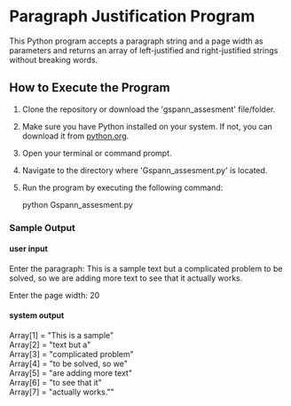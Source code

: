 # Paragraph Justification Program

This Python program accepts a paragraph string and a page width as parameters and returns an array of left-justified and right-justified strings without breaking words.

## How to Execute the Program

1. Clone the repository or download the 'gspann_assesment' file/folder.

2. Make sure you have Python installed on your system. If not, you can download it from [python.org](https://www.python.org/downloads/).

3. Open your terminal or command prompt.

4. Navigate to the directory where 'Gspann_assesment.py' is located.

5. Run the program by executing the following command:


   python Gspann_assesment.py
   
   
### Sample Output

#### user input
Enter the paragraph: This is a sample text but a complicated problem to be solved, so we are adding more text to see that it actually works.

Enter the page width: 20

#### system output
Array[1] = "This   is  a  sample"\
Array[2] = "text      but      a"\
Array[3] = "complicated  problem"\
Array[4] = "to  be solved, so we"\
Array[5] = "are adding more text"\
Array[6] = "to   see   that   it"\
Array[7] = "actually      works."\"
